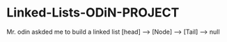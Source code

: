 # Linked-Lists-ODiN-PROJECT
Mr. odin askded me to build a linked list [head] --> [Node] --> [Tail] --> null

